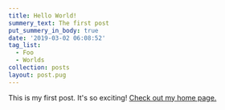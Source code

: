 ```yaml
---
title: Hello World!
summery_text: The first post
put_summery_in_body: true
date: '2019-03-02 06:08:52'
tag_list:
  - Foo
  - Worlds
collection: posts
layout: post.pug
---
```

This is my first post. It's so exciting! [Check out my home page.](/index.html)
